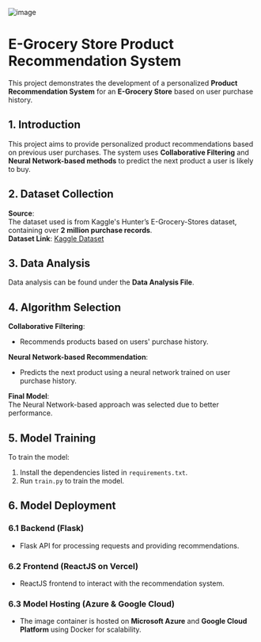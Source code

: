![image](https://github.com/user-attachments/assets/0128a64f-ae44-4c60-8d1a-f0cf4219646c)

# E-Grocery Store Product Recommendation System

This project demonstrates the development of a personalized **Product Recommendation System** for an **E-Grocery Store** based on user purchase history.

## 1. Introduction

This project aims to provide personalized product recommendations based on previous user purchases. The system uses **Collaborative Filtering** and **Neural Network-based methods** to predict the next product a user is likely to buy.

## 2. Dataset Collection

**Source**:  
The dataset used is from Kaggle's Hunter’s E-Grocery-Stores dataset, containing over **2 million purchase records**.  
**Dataset Link**: [Kaggle Dataset](https://www.kaggle.com/dataset)

## 3. Data Analysis

Data analysis can be found under the **Data Analysis File**.

## 4. Algorithm Selection

**Collaborative Filtering**:
- Recommends products based on users' purchase history.

**Neural Network-based Recommendation**:
- Predicts the next product using a neural network trained on user purchase history.

**Final Model**:  
The Neural Network-based approach was selected due to better performance.

## 5. Model Training

To train the model:
1. Install the dependencies listed in `requirements.txt`.
2. Run `train.py` to train the model.

## 6. Model Deployment

### 6.1 Backend (Flask)
- Flask API for processing requests and providing recommendations.

### 6.2 Frontend (ReactJS on Vercel)
- ReactJS frontend to interact with the recommendation system.

### 6.3 Model Hosting (Azure & Google Cloud)
- The image container is hosted on **Microsoft Azure** and **Google Cloud Platform** using Docker for scalability.
